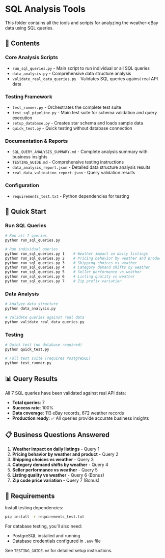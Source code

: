 # SQL Analysis Tools

This folder contains all the tools and scripts for analyzing the weather-eBay data using SQL queries.

## 📁 **Contents**

### **Core Analysis Scripts**
- `run_sql_queries.py` - Main script to run individual or all SQL queries
- `data_analysis.py` - Comprehensive data structure analysis
- `validate_real_data_queries.py` - Validates SQL queries against real API data

### **Testing Framework**
- `test_runner.py` - Orchestrates the complete test suite
- `test_sql_pipeline.py` - Main test suite for schema validation and query execution
- `setup_database.py` - Creates star schema and loads sample data
- `quick_test.py` - Quick testing without database connection

### **Documentation & Reports**
- `SQL_QUERY_ANALYSIS_SUMMARY.md` - Complete analysis summary with business insights
- `TESTING_GUIDE.md` - Comprehensive testing instructions
- `data_analysis_report.json` - Detailed data structure analysis results
- `real_data_validation_report.json` - Query validation results

### **Configuration**
- `requirements_test.txt` - Python dependencies for testing

## 🚀 **Quick Start**

### **Run SQL Queries**
```bash
# Run all 7 queries
python run_sql_queries.py

# Run individual queries
python run_sql_queries.py 1    # Weather impact on daily listings
python run_sql_queries.py 2    # Pricing behavior by weather and product
python run_sql_queries.py 3    # Shipping choices vs weather
python run_sql_queries.py 4    # Category demand shifts by weather
python run_sql_queries.py 5    # Seller performance vs weather
python run_sql_queries.py 6    # Listing quality vs weather
python run_sql_queries.py 7    # Zip prefix variation
```

### **Data Analysis**
```bash
# Analyze data structure
python data_analysis.py

# Validate queries against real data
python validate_real_data_queries.py
```

### **Testing**
```bash
# Quick test (no database required)
python quick_test.py

# Full test suite (requires PostgreSQL)
python test_runner.py
```

## 📊 **Query Results**

All 7 SQL queries have been validated against real API data:
- **Total queries**: 7
- **Success rate**: 100%
- **Data coverage**: 113 eBay records, 672 weather records
- **Production ready**: ✅ All queries provide accurate business insights

## 📋 **Business Questions Answered**

1. **Weather impact on daily listings** - Query 1
2. **Pricing behavior by weather and product** - Query 2
3. **Shipping choices vs weather** - Query 3
4. **Category demand shifts by weather** - Query 4
5. **Seller performance vs weather** - Query 5
6. **Listing quality vs weather** - Query 6 (Bonus)
7. **Zip code price variation** - Query 7 (Bonus)

## 🔧 **Requirements**

Install testing dependencies:
```bash
pip install -r requirements_test.txt
```

For database testing, you'll also need:
- PostgreSQL installed and running
- Database credentials configured in `.env` file

See `TESTING_GUIDE.md` for detailed setup instructions.
